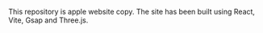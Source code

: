 This repository is apple website copy. The site has been built using React, Vite, Gsap and Three.js.
